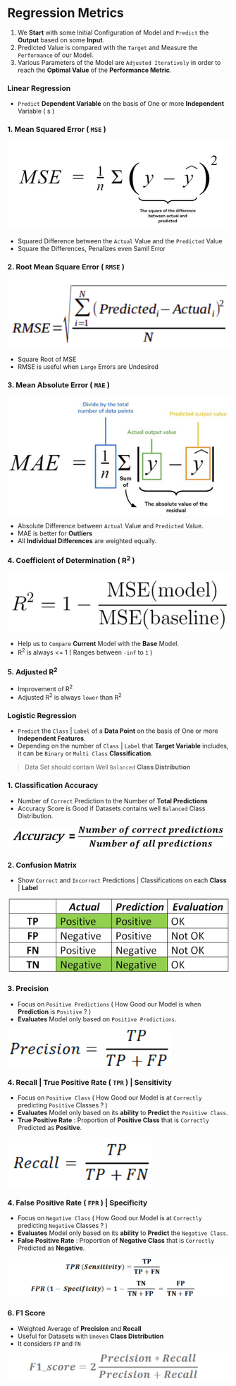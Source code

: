 # Regression Metrics

1. We **Start** with some Initial Configuration of Model and `Predict` the **Output** based on some **Input**.
2. Predicted Value is compared with the `Target` and Measure the `Performance` of our Model.
3. Various Parameters of the Model are `Adjusted Iteratively` in order to reach the **Optimal Value** of the **Performance Metric**.

### Linear Regression
- `Predict` **Dependent Variable** on the basis of One or more **Independent** Variable ( s )

### 1. Mean Squared Error ( `MSE` ) 

![MSE](Image/MSE.jpg)

- Squared Difference between the `Actual` Value and the `Predicted` Value
- Square the Differences, Penalizes even Samll Error

### 2. Root Mean Square Error ( `RMSE` )

![RMSE](Image/RMSE.png)

- Square Root of MSE
- RMSE is useful when `Large` Errors are Undesired

### 3. Mean Absolute Error ( `MAE` )

![MAE](Image/MAE.png)

- Absolute Difference between `Actual` Value and `Predicted` Value.
- MAE is better for **Outliers** 
- All **Individual Differences** are weighted equally.

### 4. Coefficient of Determination ( R<sup>2</sup> )

![R2](Image/R2.png)

- Help us to `Compare` **Current** Model with the **Base** Model.
- R<sup>2</sup> is always <= 1 ( Ranges between `-inf` to `1` )

### 5. Adjusted R<sup>2</sup>
- Improvement of R<sup>2</sup>
- Adjusted R<sup>2</sup> is always `lower` than R<sup>2</sup>

### Logistic Regression
- `Predict` the `Class` | `Label` of a **Data Point** on the basis of One or more **Independent Features**.
- Depending on the number of `Class` | `Label` that **Target Variable** includes, it can be `Binary` or `Multi Class` **Classification**.

> Data Set should contain Well `Balanced` **Class Distribution**

### 1. Classification Accuracy 
- Number of `Correct` Prediction to the Number of **Total Predictions**
- Accuracy Score is Good if Datasets contains well `Balanced` Class Distribution.

![Accuracy](Image/Accuracy.png)

### 2. Confusion Matrix
- Show `Correct` and `Incorrect` Predictions | Classifications on each **Class** | **Label**

![Confusion Matrix](Image/ConfusionMatrix.png)

### 3. Precision
- Focus on `Positive Predictions` ( How Good our Model is when **Prediction** is `Positive` ? )
- **Evaluates** Model only based on `Positive Predictions`.

![Precision](Image/Precision.png)

### 4. Recall | True Positive Rate ( `TPR` ) | Sensitivity
- Focus on `Positive Class` ( How Good our Model is at `Correctly` predicting `Positive` Classes ? )
- **Evaluates** Model only based on its **ability** to  **Predict** the `Positive Class`.
- **True Positive Rate** : Proportion of **Positive Class** that is `Correctly` Predicted as **Positive**.

![Recall](Image/Recall.png)

### 4. False Positive Rate ( `FPR` ) | Specificity
- Focus on `Negative Class` ( How Good our Model is at `Correctly` predicting `Negative` Classes ? )
- **Evaluates** Model only based on its **ability** to  **Predict** the `Negative Class`.
- **False Positive Rate** : Proportion of **Negative Class** that is `Correctly` Predicted as **Negative**.

![FPR](Image/FPR.png)

### 6. F1 Score
- Weighted Average of **Precision** and **Recall**
- Useful for Datasets with `Uneven` **Class Distribution**
- It considers `FP` and `FN`

![F1](Image/F1.png)


